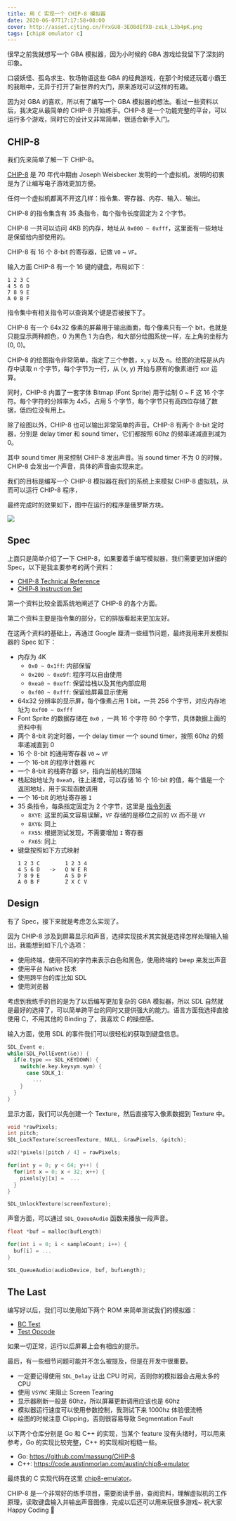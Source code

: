 ```yaml
---
title: 用 C 实现一个 CHIP-8 模拟器
date: 2020-06-07T17:17:58+08:00
cover: http://asset.cjting.cn/FrxGU8-3EO8dEfXB-zxLk_L3b4pK.png
tags: [chip8 emulator c]
---
```


很早之前我就想写一个 GBA 模拟器，因为小时候的 GBA 游戏给我留下了深刻的印象。

口袋妖怪、孤岛求生、牧场物语这些 GBA 的经典游戏，在那个时候还玩着小霸王的我眼中，无异于打开了新世界的大门，原来游戏可以这样的有趣。

因为对 GBA 的喜欢，所以有了编写一个 GBA 模拟器的想法。看过一些资料以后，我决定从最简单的 CHIP-8 开始练手。CHIP-8 是一个功能完整的平台，可以运行多个游戏，同时它的设计又非常简单，很适合新手入门。

<!--more-->

## CHIP-8

我们先来简单了解一下 CHIP-8。

[CHIP-8](https://en.wikipedia.org/wiki/CHIP-8) 是 70 年代中期由 Joseph Weisbecker 发明的一个虚拟机，发明的初衷是为了让编写电子游戏更加方便。

任何一个虚拟机都离不开这几样：指令集、寄存器、内存、输入、输出。

CHIP-8 的指令集含有 35 条指令，每个指令长度固定为 2 个字节。

CHIP-8 一共可以访问 4KB 的内存，地址从 `0x000 ~ 0xfff`，这里面有一些地址是保留给内部使用的。

CHIP-8 有 16 个 8-bit 的寄存器，记做 `V0` ~ `VF`。

输入方面 CHIP-8 有一个 16 键的键盘，布局如下：

```text
1 2 3 C
4 5 6 D
7 8 9 E
A 0 B F
```

指令集中有相关指令可以查询某个键是否被按下了。

CHIP-8 有一个 64x32 像素的屏幕用于输出画面，每个像素只有一个 bit，也就是只能显示两种颜色，0 为黑色 1 为白色，和大部分绘图系统一样，左上角的坐标为 (0, 0)。

CHIP-8 的绘图指令非常简单，指定了三个参数，`x`, `y` 以及 `n`。绘图的流程是从内存中读取 n 个字节，每个字节为一行，从 (x, y) 开始与原有的像素进行 xor 运算。

同时，CHIP-8 内置了一套字体 Bitmap (Font Sprite) 用于绘制 0 ~ F 这 16 个字符。每个字符的分辨率为 4x5，占用 5 个字节，每个字节只有高四位存储了数据，低四位没有用上。

除了绘图以外，CHIP-8 也可以输出非常简单的声音。CHIP-8 有两个 8-bit 定时器，分别是 delay timer 和 sound timer，它们都按照 60hz 的频率递减直到减为 0。

其中 sound timer 用来控制 CHIP-8 发出声音。当 sound timer 不为 0 的时候，CHIP-8 会发出一个声音，具体的声音由实现来定。

我们的目标是编写一个 CHIP-8 模拟器在我们的系统上来模拟 CHIP-8 虚拟机，从而可以运行 CHIP-8 程序，

最终完成时的效果如下，图中在运行的程序是俄罗斯方块。

![](http://asset.cjting.cn/FtbhROUInp7O-OOHurKuK6fVQ7VK.png)

## Spec

上面只是简单介绍了一下 CHIP-8，如果要着手编写模拟器，我们需要更加详细的 Spec，以下是我主要参考的两个资料：

- [CHIP-8 Technical Reference](http://devernay.free.fr/hacks/chip8/C8TECH10.HTM)
- [CHIP‐8 Instruction Set](https://github.com/mattmikolay/chip-8/wiki/CHIP%E2%80%908-Instruction-Set)

第一个资料比较全面系统地阐述了 CHIP-8 的各个方面。

第二个资料主要是指令集的部分，它的排版看起来更加友好。

在这两个资料的基础上，再通过 Google 厘清一些细节问题，最终我用来开发模拟器的 Spec 如下：

- 内存为 4K
  - `0x0 ~ 0x1ff`: 内部保留
  - `0x200 ~ 0xe9f`: 程序可以自由使用
  - `0xea0 ~ 0xeff`: 保留给栈以及其他内部应用
  - `0xf00 ~ 0xfff`: 保留给屏幕显示使用
- 64x32 分辨率的显示屏，每个像素占用 1 bit，一共 256 个字节，对应内存地址为 `0xf00 ~ 0xfff`
- Font Sprite 的数据存储在 `0x0` ，一共 16 个字符 80 个字节，具体数据上面的资料中有
- 两个 8-bit 的定时器，一个 delay timer 一个 sound timer，按照 60hz 的频率递减直到 0
- 16 个 8-bit 的通用寄存器 `V0` ~ `VF`
- 一个 16-bit 的程序计数器 `PC`
- 一个 8-bit 的栈寄存器 `SP`，指向当前栈的顶端
- 栈起始地址为 `0xea0`，往上递增，可以存储 16 个 16-bit 的值，每个值是一个返回地址，用于实现函数调用
- 一个 16-bit 的地址寄存器 `I`
- 35 条指令，每条指定固定为 2 个字节，这里是 [指令列表](https://github.com/mattmikolay/chip-8/wiki/CHIP%E2%80%908-Instruction-Set)
  - `8XYE`: 这里的英文容易误解，`VF` 存储的是移位之前的 `VX` 而不是 `VY`
  - `8XY6`: 同上
  - `FX55`: 根据测试发现，不需要增加 `I` 寄存器
  - `FX65`: 同上
- 键盘按照如下方式映射
    ```text
    1 2 3 C        1 2 3 4
    4 5 6 D   ->   Q W E R
    7 8 9 E        A S D F
    A 0 B F        Z X C V
    ```

## Design

有了 Spec，接下来就是考虑怎么实现了。

因为 CHIP-8 涉及到屏幕显示和声音，选择实现技术其实就是选择怎样处理输入输出，我能想到如下几个选项：

- 使用终端，使用不同的字符来表示白色和黑色，使用终端的 beep 来发出声音
- 使用平台 Native 技术
- 使用跨平台的库比如 SDL
- 使用浏览器

考虑到我练手的目的是为了以后编写更加复杂的 GBA 模拟器，所以 SDL 自然就是最好的选择了，可以简单跨平台的同时又提供强大的能力。语言方面我选择直接使用 C，不用其他的 Binding 了，我喜欢 C 的操控感。

输入方面，使用 SDL 的事件我们可以很轻松的获取到键盘信息。

```c
SDL_Event e;
while(SDL_PollEvent(&e)) {
  if(e.type == SDL_KEYDOWN) {
    switch(e.key.keysym.sym) {
      case SDLK_1:
        ...
    }
  }
}
```

显示方面，我们可以先创建一个 Texture，然后直接写入像素数据到 Texture 中。

```c
void *rawPixels;
int pitch;
SDL_LockTexture(screenTexture, NULL, &rawPixels, &pitch);

u32(*pixels)[pitch / 4] = rawPixels;

for(int y = 0; y < 64; y++) {
  for(int x = 0; x < 32; x++) {
    pixels[y][x] =  ...
  }
}

SDL_UnlockTexture(screenTexture);
```

声音方面，可以通过 `SDL_QueueAudio` 函数来播放一段声音。

```c
float *buf = malloc(bufLength)

for(int i = 0; i < sampleCount; i++) {
  buf[i] = ...
}

SDL_QueueAudio(audioDevice, buf, bufLength);
```

## The Last

编写好以后，我们可以使用如下两个 ROM 来简单测试我们的模拟器：

- [BC Test](https://github.com/cj1128/chip8-emulator/blob/master/rom/BC_test.ch8)
- [Test Opcode](https://github.com/cj1128/chip8-emulator/blob/master/rom/test_opcode.ch8)

如果一切正常，运行以后屏幕上会有相应的提示。

最后，有一些细节问题可能并不怎么被提及，但是在开发中很重要。

- 一定要记得使用 `SDL_Delay` 让出 CPU 时间，否则你的模拟器会占用太多的 CPU
- 使用 `VSYNC` 来阻止 Screen Tearing
- 显示器刷新一般是 60hz，所以屏幕更新调用应该也是 60hz
- 模拟器运行速度可以使用参数控制，我测试下来 1000hz 体验很流畅
- 绘图的时候注意 Clipping，否则很容易导致 Segmentation Fault

以下两个仓库分别是 Go 和 C++ 的实现，当某个 feature 没有头绪时，可以用来参考，Go 的实现比较完整，C++ 的实现相对粗糙一些。

- Go: https://github.com/massung/CHIP-8
- C++: https://code.austinmorlan.com/austin/chip8-emulator

最终我的 C 实现代码在这里 [chip8-emulator](https://github.com/cj1128/chip8-emulator)。

CHIP-8 是一个非常好的练手项目，需要阅读手册，查阅资料，理解虚拟机的工作原理，读取键盘输入并输出声音图像，完成以后还可以用来玩很多游戏~ 祝大家 Happy Coding 🎉

